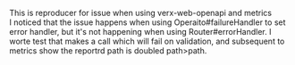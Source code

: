 This is reproducer for issue when using verx-web-openapi and metrics\
I noticed that the issue happens when using Operaito#failureHandler to set error handler, but it's not happening when using Router#errorHandler.
I worte test that makes a call which will fail on validation, and subsequent to metrics show the reportrd path is doubled path>path.
